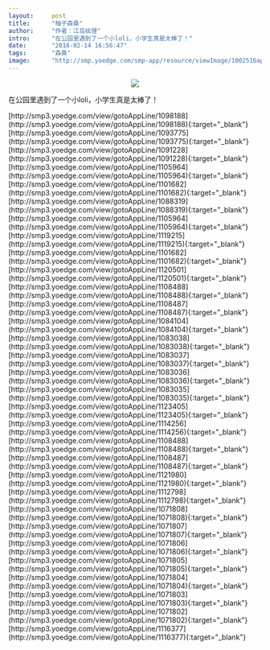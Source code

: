```yaml
---
layout:     post
title:      "柚子森桑"
author:     "作者：江岛绘理"
intro:      "在公园里遇到了一个小loli，小学生真是太棒了！"
date:       "2018-02-14 16:56:47"
tags:       "森桑"
image:      "http://smp.yoedge.com/smp-app/resource/viewImage/1002516appline.png"
---
```

<div style="text-align: center">
<p><img src="http://smp.yoedge.com/smp-app/resource/viewImage/1002516appline.png"/></p>
</div>
<p class="post-meta">
<span>在公园里遇到了一个小loli，小学生真是太棒了！</span>
</p>
[http://smp3.yoedge.com/view/gotoAppLine/1098188](http://smp3.yoedge.com/view/gotoAppLine/1098188){:target="_blank"}
[http://smp3.yoedge.com/view/gotoAppLine/1093775](http://smp3.yoedge.com/view/gotoAppLine/1093775){:target="_blank"}
[http://smp3.yoedge.com/view/gotoAppLine/1091228](http://smp3.yoedge.com/view/gotoAppLine/1091228){:target="_blank"}
[http://smp3.yoedge.com/view/gotoAppLine/1105964](http://smp3.yoedge.com/view/gotoAppLine/1105964){:target="_blank"}
[http://smp3.yoedge.com/view/gotoAppLine/1101682](http://smp3.yoedge.com/view/gotoAppLine/1101682){:target="_blank"}
[http://smp3.yoedge.com/view/gotoAppLine/1088319](http://smp3.yoedge.com/view/gotoAppLine/1088319){:target="_blank"}
[http://smp3.yoedge.com/view/gotoAppLine/1105964](http://smp3.yoedge.com/view/gotoAppLine/1105964){:target="_blank"}
[http://smp3.yoedge.com/view/gotoAppLine/1119215](http://smp3.yoedge.com/view/gotoAppLine/1119215){:target="_blank"}
[http://smp3.yoedge.com/view/gotoAppLine/1101682](http://smp3.yoedge.com/view/gotoAppLine/1101682){:target="_blank"}
[http://smp3.yoedge.com/view/gotoAppLine/1120501](http://smp3.yoedge.com/view/gotoAppLine/1120501){:target="_blank"}
[http://smp3.yoedge.com/view/gotoAppLine/1108488](http://smp3.yoedge.com/view/gotoAppLine/1108488){:target="_blank"}
[http://smp3.yoedge.com/view/gotoAppLine/1108487](http://smp3.yoedge.com/view/gotoAppLine/1108487){:target="_blank"}
[http://smp3.yoedge.com/view/gotoAppLine/1084104](http://smp3.yoedge.com/view/gotoAppLine/1084104){:target="_blank"}
[http://smp3.yoedge.com/view/gotoAppLine/1083038](http://smp3.yoedge.com/view/gotoAppLine/1083038){:target="_blank"}
[http://smp3.yoedge.com/view/gotoAppLine/1083037](http://smp3.yoedge.com/view/gotoAppLine/1083037){:target="_blank"}
[http://smp3.yoedge.com/view/gotoAppLine/1083036](http://smp3.yoedge.com/view/gotoAppLine/1083036){:target="_blank"}
[http://smp3.yoedge.com/view/gotoAppLine/1083035](http://smp3.yoedge.com/view/gotoAppLine/1083035){:target="_blank"}
[http://smp3.yoedge.com/view/gotoAppLine/1123405](http://smp3.yoedge.com/view/gotoAppLine/1123405){:target="_blank"}
[http://smp3.yoedge.com/view/gotoAppLine/1114256](http://smp3.yoedge.com/view/gotoAppLine/1114256){:target="_blank"}
[http://smp3.yoedge.com/view/gotoAppLine/1108488](http://smp3.yoedge.com/view/gotoAppLine/1108488){:target="_blank"}
[http://smp3.yoedge.com/view/gotoAppLine/1108487](http://smp3.yoedge.com/view/gotoAppLine/1108487){:target="_blank"}
[http://smp3.yoedge.com/view/gotoAppLine/1121980](http://smp3.yoedge.com/view/gotoAppLine/1121980){:target="_blank"}
[http://smp3.yoedge.com/view/gotoAppLine/1112798](http://smp3.yoedge.com/view/gotoAppLine/1112798){:target="_blank"}
[http://smp3.yoedge.com/view/gotoAppLine/1071808](http://smp3.yoedge.com/view/gotoAppLine/1071808){:target="_blank"}
[http://smp3.yoedge.com/view/gotoAppLine/1071807](http://smp3.yoedge.com/view/gotoAppLine/1071807){:target="_blank"}
[http://smp3.yoedge.com/view/gotoAppLine/1071806](http://smp3.yoedge.com/view/gotoAppLine/1071806){:target="_blank"}
[http://smp3.yoedge.com/view/gotoAppLine/1071805](http://smp3.yoedge.com/view/gotoAppLine/1071805){:target="_blank"}
[http://smp3.yoedge.com/view/gotoAppLine/1071804](http://smp3.yoedge.com/view/gotoAppLine/1071804){:target="_blank"}
[http://smp3.yoedge.com/view/gotoAppLine/1071803](http://smp3.yoedge.com/view/gotoAppLine/1071803){:target="_blank"}
[http://smp3.yoedge.com/view/gotoAppLine/1071802](http://smp3.yoedge.com/view/gotoAppLine/1071802){:target="_blank"}
[http://smp3.yoedge.com/view/gotoAppLine/1116377](http://smp3.yoedge.com/view/gotoAppLine/1116377){:target="_blank"}


